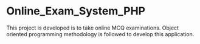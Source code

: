 # Online_Exam_System_PHP
This project is developed is to take online MCQ examinations. Object oriented programming methodology is followed to develop this application. 
